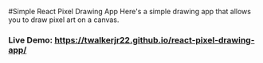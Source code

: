 #Simple React Pixel Drawing App
Here's a simple drawing app that allows you to draw pixel art on a canvas.

### Live Demo: https://twalkerjr22.github.io/react-pixel-drawing-app/
